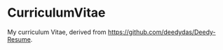 CurriculumVitae
===============

My curriculum Vitae, derived from https://github.com/deedydas/Deedy-Resume.
